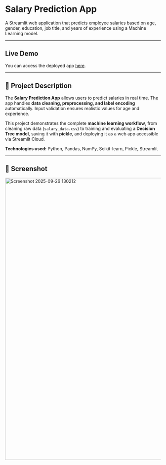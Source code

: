 # Salary Prediction App

A Streamlit web application that predicts employee salaries based on age, gender, education, job title, and years of experience using a Machine Learning model.

---

## Live Demo

You can access the deployed app [here](https://salary-prediction-app-by-apurv66.streamlit.app/).

---

## 📖 Project Description

The **Salary Prediction App** allows users to predict salaries in real time. The app handles **data cleaning, preprocessing, and label encoding** automatically. Input validation ensures realistic values for age and experience.

This project demonstrates the complete **machine learning workflow**, from cleaning raw data (`salary_data.csv`) to training and evaluating a **Decision Tree model**, saving it with **pickle**, and deploying it as a web app accessible via Streamlit Cloud.

**Technologies used:** Python, Pandas, NumPy, Scikit-learn, Pickle, Streamlit

---

## 📸 Screenshot

<img width="1080" height="910" alt="Screenshot 2025-09-26 130212" src="https://github.com/user-attachments/assets/e3922364-e49c-42ef-ba4c-6bd61f1835d9" />
